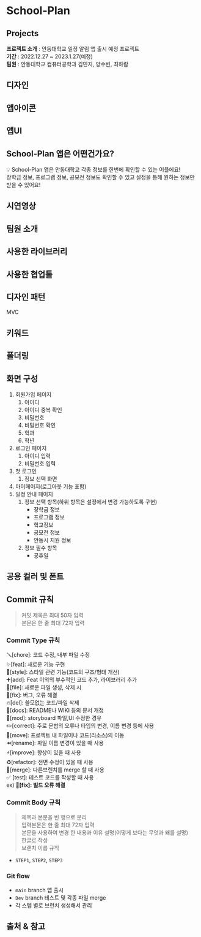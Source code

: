 # School-Plan

## Projects

<b>프로젝트 소개</b> : 안동대학교 일정 알림 앱 출시 예정 프로젝트<br>
<b>기간</b> : 2022.12.27 ~ 2023.1.27(예정)<br>
<b>팀원</b> : 안동대학교 컴퓨터공학과 김민지, 양수빈, 최하람<br>

## 디자인
## 앱아이콘
## 앱UI
## School-Plan 앱은 어떤건가요?
<aside>
💡 School-Plan 앱은 안동대학교 각종 정보를 한번에 확인할 수 있는 어플에요! <br>
장학금 정보, 프로그램 정보, 공모전 정보도 확인할 수 있고 설정을 통해 원하는 정보만 받을 수 있어요!
</aside>

## 시연영상
## 팀원 소개
## 사용한 라이브러리
## 사용한 협업툴
## 디자인 패턴
MVC
## 키워드
## 폴더링
## 화면 구성

1. 회원가입 페이지
    1. 아이디
    2. 아이디 중복 확인
    3. 비밀번호
    4. 비밀번호 확인
    5. 학과
    6. 학년
2. 로그인 페이지
    1. 아이디 입력
    2. 비밀번호 입력
3. 첫 로그인
    1. 정보 선택 화면
4. 마이페이지(로그아웃 기능 포함)
5. 일정 안내 페이지
    1. 정보 선택 항목(하위 항목은 설정에서 변경 가능하도록 구현)
        - 장학금 정보
        - 프로그램 정보
        - 학교정보
        - 공모전 정보
        - 안동시 지원 정보
    2. 정보 필수 항목
        - 공휴일

## 공용 컬러 및 폰트

## Commit 규칙
> 커밋 제목은 최대 50자 입력 </br>
본문은 한 줄 최대 72자 입력 </br>
>

### Commit Type 규칙
🪛[chore]: 코드 수정, 내부 파일 수정 </br>
✨[feat]: 새로운 기능 구현 </br>
🎨[style]: 스타일 관련 기능(코드의 구조/형태 개선) </br>
➕[add]: Feat 이외의 부수적인 코드 추가, 라이브러리 추가 </br>
🔧[file]: 새로운 파일 생성, 삭제 시 </br>
🐛[fix]: 버그, 오류 해결 </br>
🔥[del]: 쓸모없는 코드/파일 삭제 </br>
📝[docs]: README나 WIKI 등의 문서 개정 </br>
💄[mod]: storyboard 파일,UI 수정한 경우 </br>
✏️[correct]: 주로 문법의 오류나 타입의 변경, 이름 변경 등에 사용 </br>
🚚[move]: 프로젝트 내 파일이나 코드(리소스)의 이동 </br>
⏪️[rename]: 파일 이름 변경이 있을 때 사용 </br>
⚡️[improve]: 향상이 있을 때 사용 </br>
♻️[refactor]: 전면 수정이 있을 때 사용 </br>
🔀[merge]: 다른브렌치를 merge 할 때 사용</br>
✅ [test]: 테스트 코드를 작성할 때 사용 </br>
ex) **🐛[fix]: 빌드 오류 해결**

### Commit Body 규칙
> 제목과 본문을 빈 행으로 분리<br>
입력본문은 한 줄 최대 72자 입력<br>
본문을 사용하여 변경 한 내용과 이유 설명(어떻게 보다는 무엇과 왜를 설명)<br>
한글로 작성<br>
브랜치 이름 규칙<br>
- `STEP1`, `STEP2`, `STEP3`

### **Git flow**

- `main` branch 앱 출시
- `Dev`  branch 테스트 및 각종 파일 merge
- 각 스텝 별로 브런치 생성해서 관리


## 출처 & 참고
